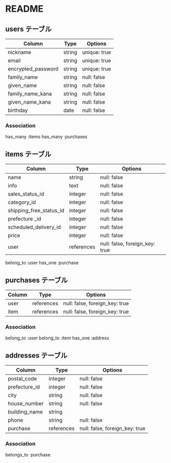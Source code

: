 # README


## users テーブル

|        Column      |  Type  | Options      |
| ------------------ | ------ | ------------ |
|       nickname     | string | unique: true |
|        email       | string | unique: true |
| encrypted_password | string | unique: true |
|     family_name    | string | null: false  |
|      given_name    | string | null: false  |
|  family_name_kana  | string | null: false  |
|  given_name_kana   | string | null: false  |
|      birthday      |  date  | null: false  |

### Association
has_many :items
has_many :purchases


## items テーブル

|          Column         |   Type   | Options                        |
| ----------------------- | -------- | ------------------------------ |
|            name         |  string  | null: false                    |
|            info         |   text   | null: false                    |
|     sales_status_id     |  integer | null: false                    |
|        category_id      |  integer | null: false                    |
| shipping_free_status_id |  integer | null: false                    |
|      prefecture _id     |  integer | null: false                    |
|  scheduled_delivery_id  |  integer | null: false                    |
|           price         |  integer | null: false                    |
|            user         |references| null: false, foreign_key: true |

belong_to :user
has_one :purchase




## purchases テーブル

| Column |    Type    | Options                        |
| ------ | ---------- | ------------------------------ |
|  user  | references | null: false, foreign_key: true |
|  item  | references | null: false, foreign_key: true |

### Association
belong_to :user
belong_to :item
has_one :address



## addresses テーブル

|    Column   |    Type    | Options                        |
| ----------- | ---------- | ------------------------------ |
| postal_code |  integer   | null: false                    |
|prefecture_id|  integer   | null: false                    |
|     city    |   string   | null: false                    |
| house_number|   string   | null: false                     |
|building_name|   string   |                                |
|    phone    |   string   | null: false                    |
|    purchase     | references | null: false, foreign_key: true |

### Association
belongs_to :purchase
